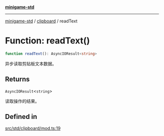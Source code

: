 [**minigame-std**](../../../README.md)

***

[minigame-std](../../../README.md) / [clipboard](../README.md) / readText

# Function: readText()

```ts
function readText(): AsyncIOResult<string>
```

异步读取剪贴板文本数据。

## Returns

`AsyncIOResult`\<`string`\>

读取操作的结果。

## Defined in

[src/std/clipboard/mod.ts:19](https://github.com/JiangJie/minigame-std/blob/ddafbfd7359780ec38a81aeff021a80d33e07eb0/src/std/clipboard/mod.ts#L19)
